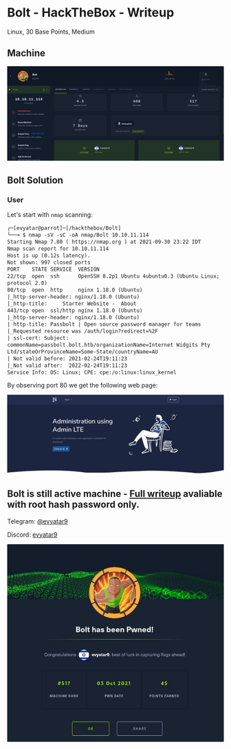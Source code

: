 # Bolt - HackTheBox - Writeup
Linux, 30 Base Points, Medium

## Machine

![‏‏Bolt.JPG](images/Bolt.JPG)


## Bolt Solution

### User

Let's start with ```nmap``` scanning:

```console
┌─[evyatar@parrot]─[/hackthebox/Bolt]
└──╼ $ nmap -sV -sC -oA nmap/Bolt 10.10.11.114
Starting Nmap 7.80 ( https://nmap.org ) at 2021-09-30 23:22 IDT
Nmap scan report for 10.10.11.114
Host is up (0.12s latency).
Not shown: 997 closed ports
PORT    STATE SERVICE  VERSION
22/tcp  open  ssh      OpenSSH 8.2p1 Ubuntu 4ubuntu0.3 (Ubuntu Linux; protocol 2.0)
80/tcp  open  http     nginx 1.18.0 (Ubuntu)
|_http-server-header: nginx/1.18.0 (Ubuntu)
|_http-title:     Starter Website -  About 
443/tcp open  ssl/http nginx 1.18.0 (Ubuntu)
|_http-server-header: nginx/1.18.0 (Ubuntu)
| http-title: Passbolt | Open source password manager for teams
|_Requested resource was /auth/login?redirect=%2F
| ssl-cert: Subject: commonName=passbolt.bolt.htb/organizationName=Internet Widgits Pty Ltd/stateOrProvinceName=Some-State/countryName=AU
| Not valid before: 2021-02-24T19:11:23
|_Not valid after:  2022-02-24T19:11:23
Service Info: OS: Linux; CPE: cpe:/o:linux:linux_kernel

```

By observing port 80 we get the following web page:

![port80.JPG](images/port80.JPG)

## Bolt is still active machine - [Full writeup](Bolt-Writeup.pdf) avaliable with root hash password only.

Telegram: [@evyatar9](https://t.me/evyatar9)

Discord: [evyatar9](https://discordapp.com/users/812805349815091251)

![pwn.JPG](images/pwn.JPG)